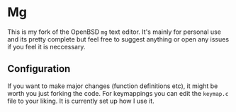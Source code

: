 # Mg
This is my fork of the OpenBSD `mg` text editor. It's mainly for personal use and its pretty complete but feel free to suggest anything or open any issues if you feel it is neccessary.

## Configuration
If you want to make major changes (function definitions etc), it might be worth you just forking the code. For keymappings you can edit the `keymap.c` file to your liking. It is currently set up how I use it.
